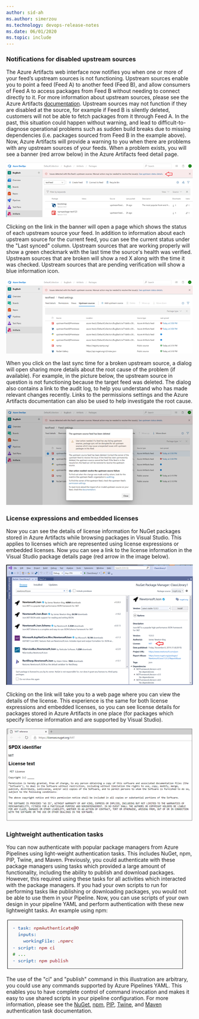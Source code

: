 ```yaml
---
author: sid-ah
ms.author: simerzou
ms.technology: devops-release-notes
ms.date: 06/01/2020
ms.topic: include
---
```


### Notifications for disabled upstream sources

The Azure Artifacts web interface now notifies you when one or more of your feed’s upstream sources is not functioning. Upstream sources enable you to point a feed (Feed A) to another feed (Feed B), and allow consumers of Feed A to access packages from Feed B without needing to connect directly to it. For more information about upstream sources, please see the Azure Artifacts <a href="https://docs.microsoft.com/azure/devops/artifacts/concepts/upstream-sources?view=azure-devops"><span style="font-size:11.0pt;font-family:&quot;Calibri&quot;,sans-serif;">documentation</span></a>. Upstream sources may not function if they are disabled at the source, for example if Feed B is
silently deleted, customers will not be able to fetch packages from it through Feed A. In the past, this situation could happen without warning, and lead to difficult-to-diagnose operational problems such as sudden build breaks due to
missing dependencies (i.e. packages sourced from Feed B in the example above). Now, Azure Artifacts will provide a warning to you when there are problems with any upstream sources of your feeds. When a problem exists, you will see a
banner (red arrow below) in the Azure Artifacts feed detail page.

![Red arrow in the Azure Artifacts feed detail page.](../../media/170-artifacts-2-0.png)

Clicking on the link in the banner will open a page which shows the status of each upstream source your feed. In addition to information about each upstream source for the current feed, you can see the current status under the "Last synced" column. Upstream sources that are working properly will show a green checkmark with the last time the source's health was verified. Upstream sources that are broken will show a red X along with the time it was checked. Upstream sources that are pending verification will show a blue information icon.

![Icons in the Last synced column.](../../media/170-artifacts-2-1.png)

When you click on the last sync time for a broken upstream source, a dialog will open sharing more details about the root
cause of the problem (if available). For example, in the picture below, the upstream source in question is not functioning because the target feed was deleted. The dialog also contains a link to the audit log, to help you understand who has made relevant changes recently. Links to the permissions settings and the Azure Artifacts documentation can also be used to help investigate the root cause.

![Example showing the target feed was deleted.](../../media/170-artifacts-2-2.png)

### License expressions and embedded licenses

Now you can see the details of license information for NuGet packages stored in Azure Artifacts while browsing packages in Visual Studio. This applies to licenses which are represented using license expressions or embedded licenses. Now you can see a link to the license information in the Visual Studio package details page (red arrow in the image
below).

![Link to license information.](../../media/170-artifacts-0-0.png)

Clicking on the link will take you to a web page where you can view the details of the license. This experience is the same for both license expressions and embedded licenses, so you can see license details for packages stored in Azure Artifacts in one place (for packages which specify license information and are supported by Visual Studio).

![View license details.](../../media/170-artifacts-0-1.png)

### Lightweight authentication tasks

You can now authenticate with popular package managers from Azure Pipelines using light-weight authentication tasks. This includes NuGet, npm, PIP, Twine, and Maven. Previously, you could authenticate with these package managers using tasks which provided a large amount of functionality, including the ability to publish and download packages. However, this required using these tasks for all activities which interacted with the package managers. If you had your own scripts to run for performing tasks like publishing or downloading packages, you would not be able to use them in your Pipeline. Now, you can use scripts of your own design in your pipeline YAML and perform authentication with these new lightweight tasks. An example using npm:

![img](../../media/170-artifacts-3-0.png)

The use of the "ci" and "publish" command in this illustration are arbitrary, you could use any commands supported by Azure Pipelines YAML. This enables you to have complete control of command invocation and makes it easy to use shared scripts in your pipeline configuration. For more information, please see the [NuGet](https://docs.microsoft.com/azure/devops/pipelines/tasks/package/nuget-authenticate?view=azure-devops), [npm](https://docs.microsoft.com/azure/devops/pipelines/tasks/package/npm-authenticate?view=azure-devops), [PIP](https://docs.microsoft.com/azure/devops/pipelines/tasks/package/pip-authenticate?view=azure-devops), [Twine](https://docs.microsoft.com/azure/devops/pipelines/tasks/package/twine-authenticate?view=azure-devops), and [Maven](https://docs.microsoft.com/azure/devops/pipelines/tasks/package/maven-authenticate?view=azure-devops) authentication task documentation.
